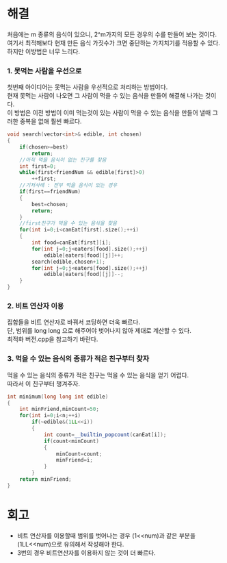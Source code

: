 # 해결 
처음에는 m 종류의 음식이 있으니, 2^m가지의 모든 경우의 수를 만들어 보는 것이다.  
여기서 최적해보다 현재 만든 음식 가짓수가 크면 중단하는 가지치기를 적용할 수 있다.  
하지만 이방법은 너무 느리다.  
### 1. 못먹는 사람을 우선으로
첫번째 아이디어는 못먹는 사람을 우선적으로 처리하는 방법이다.  
현재 못먹는 사람이 나오면 그 사람이 먹을 수 있는 음식을 만들어 해결해 나가는 것이다.  
이 방법은 이전 방법이 이미 먹는것이 있는 사람이 먹을 수 있는 음식을 만들어 낼때 그러한 중복을 없애 훨씬 빠르다.  
```c++
void search(vector<int>& edible, int chosen)
{
    if(chosen>=best)
        return;
    //아직 먹을 음식이 없는 친구를 찾음
    int first=0;
    while(first<friendNum && edible[first]>0)
        ++first;
    //기저사례 : 전부 먹을 음식이 있는 경우
    if(first==friendNum)
    {
        best=chosen;
        return;
    }
    //first친구가 먹을 수 있는 음식을 찾음
    for(int i=0;i<canEat[first].size();++i)
    {
        int food=canEat[first][i];
        for(int j=0;j<eaters[food].size();++j)
            edible[eaters[food][j]]++;
        search(edible,chosen+1);
        for(int j=0;j<eaters[food].size();++j)
            edible[eaters[food][j]]--;
    }
}
```
### 2. 비트 연산자 이용
집합들을 비트 연산자로 바꿔서 코딩하면 더욱 빠르다.  
단, 범위를 long long 으로 해주어야 벗어나지 않아 제대로 계산할 수 있다.  
최적화 버전.cpp을 참고하기 바란다.  
### 3. 먹을 수 있는 음식의 종류가 적은 친구부터 찾자
먹을 수 있는 음식의 종류가 적은 친구는 먹을 수 있는 음식을 얻기 어렵다.  
따라서 이 친구부터 챙겨주자.  
```c++
int minimum(long long int edible)
{
    int minFriend,minCount=50;
    for(int i=0;i<n;++i)
        if(~edible&(1LL<<i))
        {
            int count=__builtin_popcount(canEat[i]);
            if(count<minCount)
            {
                minCount=count;
                minFriend=i;
            }
        }
    return minFriend;
}
```

# 회고
- 비트 연산자를 이용할때 범위를 벗어나는 경우 (1<<num)과 같은 부분을 (1LL<<num)으로 유의해서 작성해야 한다.
- 3번의 경우 비트연산자를 이용하지 않는 것이 더 빠르다.  
